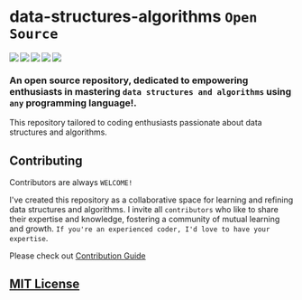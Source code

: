 # data-structures-algorithms `Open Source`

<img align="left" src="https://img.shields.io/badge/python-3670A0?style=for-the-badge&logo=python&logoColor=ffdd54" />
<img align="left" src="https://img.shields.io/badge/c++-%2300599C.svg?style=for-the-badge&logo=c%2B%2B&logoColor=white" />
<img  align="left" src="https://img.shields.io/badge/java-%23ED8B00.svg?style=for-the-badge&logo=openjdk&logoColor=white" />
<img  align="left" src="https://img.shields.io/badge/go-%2300ADD8.svg?style=for-the-badge&logo=go&logoColor=white" />
<img  src="https://img.shields.io/badge/javascript-%23323330.svg?style=for-the-badge&logo=javascript&logoColor=%23F7DF1E" />


### An open source repository, dedicated to empowering enthusiasts in mastering `data structures and algorithms` using `any` programming language!.

This repository tailored to coding enthusiasts passionate about data structures and algorithms.

## Contributing

Contributors are always `WELCOME!`  

I've created this repository as a collaborative space for learning and refining data structures and algorithms. I invite all `contributors` who like to share their expertise and knowledge, fostering a community of mutual learning and growth. `If you're an experienced coder, I'd love to have your expertise`.

Please check out [Contribution Guide](CONTRIBUTING.md)

## [MIT License](LICENSE)
